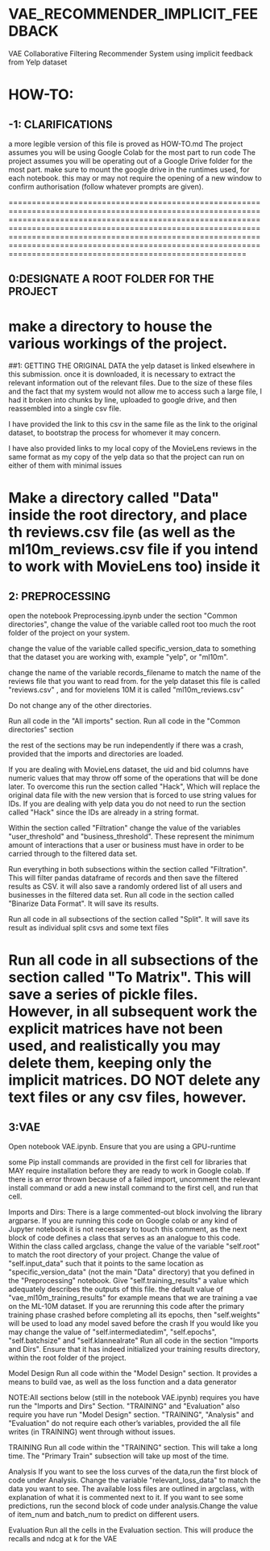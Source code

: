 # VAE_RECOMMENDER_IMPLICIT_FEEDBACK
VAE Collaborative Filtering Recommender System using implicit feedback from Yelp dataset 

# HOW-TO:
## -1: CLARIFICATIONS
a more legible version of this file is proved as HOW-TO.md
The project assumes you will be using Google Colab for the most part to run code 
The project assumes you will be operating out of a Google Drive folder for the most part. make sure to mount the google drive in the runtimes used, for each notebook. this may or may not require the opening of a new window to confirm authorisation (follow whatever prompts are given).

=======================================================================================================================================================================================================================================================================================================================================================================================

## 0:DESIGNATE A ROOT FOLDER FOR THE PROJECT
make a directory to house the various workings of the project. 
=======================================================================================================================================================================================================================================================================================================================================================================================


##1: GETTING THE ORIGINAL DATA
the yelp dataset is linked elsewhere in this submission. once it is downloaded, it is necessary to extract the relevant information out of the relevant files. Due to the size of these files and the fact that my system would not allow me to access such a large file, I had it broken into chunks by line, uploaded to google drive, and then reassembled into a single csv file.

I have provided the link to this csv in the same file as the link to the original dataset, to bootstrap the process for whomever it may concern.

I have also provided links to my local copy of the MovieLens reviews in the same format as my copy of the yelp data so that the project can run on either of them with minimal issues

Make a directory called "Data" inside the root directory, and place th reviews.csv file (as well as the ml10m_reviews.csv file if you intend to work with MovieLens too) inside it
=======================================================================================================================================================================================================================================================================================================================================================================================


## 2: PREPROCESSING
open the notebook Preprocessing.ipynb
under the section "Common directories", change the value of the variable called  root  too much the root folder of the project on your system.  

change the value of the variable called specific_version_data  to something that the dataset you are working with,  example "yelp", or "ml10m".

 change the name of the variable records_filename to match the name of the reviews file that you want to read from.  for the yelp dataset this file is called "reviews.csv" , and for movielens 10M it is called "ml10m_reviews.csv"

Do not change any of the other directories. 

Run all code in the "All imports" section.
Run all code in  the "Common directories" section

the rest of the sections may be run independently if there was a crash, provided that the imports and directories are loaded.

If you are dealing with MovieLens dataset,  the uid and bid columns have numeric values that may throw off some of the operations that will be done later. To overcome this run the section called "Hack", Which will replace the original data file with the new version that is forced to use string values for IDs. If you are dealing with yelp data you do not need to run the section called "Hack"  since the IDs are already in a string format.

Within the section called "Filtration" change the value of the variables "user_threshold" and "business_threshold". These represent the minimum amount of interactions that a user or business must have in order to be carried through to the filtered data set. 

Run everything in both subsections within the section called "Filtration". This will filter pandas dataframe of records and then save the filtered results as CSV.  it will also save a randomly ordered list of all users and businesses in the filtered data set.
 Run all code in the section called "Binarize Data Format". It will save its results.

 Run all code in all subsections of  the section called "Split". It will save its result as individual split csvs and some text files

Run all code in all subsections of the section called "To Matrix". This will save a series of pickle files. However, in all subsequent work the explicit matrices have not been used, and realistically you may delete them, keeping only the implicit matrices. DO NOT delete any text files or any csv files, however.
=======================================================================================================================================================================================================================================================================================================================================================================================

## 3:VAE
Open notebook VAE.ipynb. Ensure that you are using a GPU-runtime

some Pip install commands are provided in the first cell for libraries that MAY require installation before they are ready to work in Google colab. If there is an error thrown because of a failed import, uncomment the relevant install command or add a new install command to the first cell, and run that cell.

Imports and Dirs:
There is a large commented-out block involving the library argparse. If you are running this code on Google colab or any kind of Jupyter notebook it is not necessary to touch this 	comment,  as the  next block of code defines a class that serves as an analogue to this code. 
Within the class called argclass, change the value of the variable "self.root" to match the root directory of your project. 
Change the value of "self.input_data"  such that it points to the same location as "specific_version_data" (not the main "Data" directory) that you defined in the "Preprocessing" notebook.
Give "self.training_results" a value which adequately describes the outputs of this file.  the default value of "vae_ml10m_training_results"  for example means that we are training a vae on the ML-10M dataset. 
If you are  rerunning this code after the primary training phase crashed before completing all its epochs, then "self.weights" will be used to load any model saved before the crash
If you would like you may change the value of "self.intermediatedim", "self.epochs", "self.batchsize" and "self.klannealrate"
Run all code in the section "Imports and Dirs". Ensure that it has indeed initialized your training results directory, within the root folder of the project. 

Model Design
Run all code within the "Model Design" section. It provides a means to build vae, as well as the loss function and a data generator

NOTE:All sections below (still in the notebook VAE.ipynb) requires you have run the "Imports and Dirs" Section. "TRAINING" and "Evaluation" also require you have run "Model Design" section. "TRAINING", "Analysis" and "Evaluation" do not require each other’s variables, provided the all file writes (in TRAINING) went through without issues.

TRAINING
Run all code within the "TRAINING" section. This will take a long time. The "Primary Train" subsection will take up most of the time. 

Analysis 
If you want to see the loss curves of the data,run  the first block of code under Analysis. Change the variable "relevant_loss_data" to match the data you want to see. The available loss files are outlined in argclass, with explanation of what it is commented next to it.
If you want to see some predictions, run the second block of code under analysis.Change the value of item_num and batch_num  to predict on different users. 

Evaluation 
Run all the cells in the Evaluation section. This will produce the recalls and ndcg at k for the VAE

